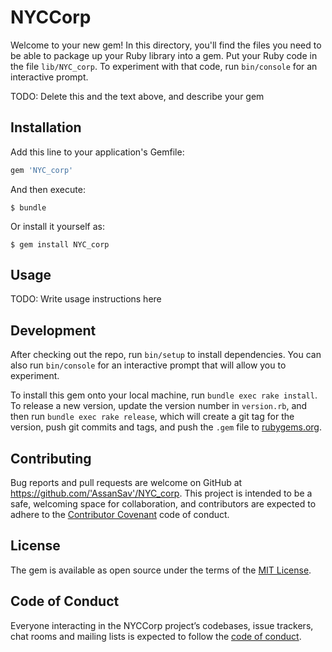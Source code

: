 # NYCCorp

Welcome to your new gem! In this directory, you'll find the files you need to be able to package up your Ruby library into a gem. Put your Ruby code in the file `lib/NYC_corp`. To experiment with that code, run `bin/console` for an interactive prompt.

TODO: Delete this and the text above, and describe your gem

## Installation

Add this line to your application's Gemfile:

```ruby
gem 'NYC_corp'
```

And then execute:

    $ bundle

Or install it yourself as:

    $ gem install NYC_corp

## Usage

TODO: Write usage instructions here

## Development

After checking out the repo, run `bin/setup` to install dependencies. You can also run `bin/console` for an interactive prompt that will allow you to experiment.

To install this gem onto your local machine, run `bundle exec rake install`. To release a new version, update the version number in `version.rb`, and then run `bundle exec rake release`, which will create a git tag for the version, push git commits and tags, and push the `.gem` file to [rubygems.org](https://rubygems.org).

## Contributing

Bug reports and pull requests are welcome on GitHub at https://github.com/'AssanSav'/NYC_corp. This project is intended to be a safe, welcoming space for collaboration, and contributors are expected to adhere to the [Contributor Covenant](http://contributor-covenant.org) code of conduct.

## License

The gem is available as open source under the terms of the [MIT License](https://opensource.org/licenses/MIT).

## Code of Conduct

Everyone interacting in the NYCCorp project’s codebases, issue trackers, chat rooms and mailing lists is expected to follow the [code of conduct](https://github.com/'AssanSav'/NYC_corp/blob/master/CODE_OF_CONDUCT.md).
